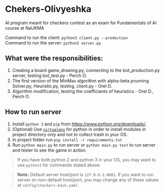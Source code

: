# Chekers-Olivyeshka
AI program meant for checkers contest as an exam for Fundamentals of AI course at NaUKMA

Command to run the client: ```python3 client.py --production```<br/>
Command to run the server: ```python3 server.py```

## What were the responsibilities:
1. Creating a board game_drawing.py, connecting to the bot_production.py server, testing bot_test.py - Perch O.
2. The first version of the MinMax algorithm with alpha-beta prunning Solver.py, Heuristic.py, testing, client.py - Orel D.
3. Algorithm modification, testing the coefficients of heuristics - Orel D., Perch O.


## How to run server
1. Install `python 3` and `pip` from https://www.python.org/downloads/.
2. (Optional) Use [`virtualenv`](https://packaging.python.org/guides/installing-using-pip-and-virtual-environments/) for python in order to install modules in project directory only and not to collect trash in your OS.
3. In project folder run `pip install -r requirements.txt`
4. Run `python main.py` to run server or `python main.py test` to run server and tester to see the game in action.
> If you have both python 2 and python 3 in your OS, you may want to use `python3` for commands stated above.

> **Note:** Default server host/port is `127.0.0.1:8081`. If you want to run server on non-default host/port, you may change any of these values at `config/checkers-back.yaml`. 
